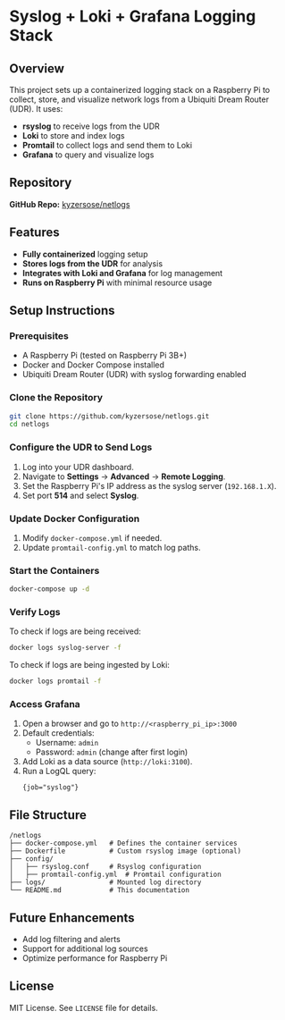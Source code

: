 # Syslog + Loki + Grafana Logging Stack

## Overview
This project sets up a containerized logging stack on a Raspberry Pi to collect, store, and visualize network logs from a Ubiquiti Dream Router (UDR). It uses:
- **rsyslog** to receive logs from the UDR
- **Loki** to store and index logs
- **Promtail** to collect logs and send them to Loki
- **Grafana** to query and visualize logs

## Repository
**GitHub Repo:** [kyzersose/netlogs](https://github.com/kyzersose/netlogs)

## Features
- **Fully containerized** logging setup
- **Stores logs from the UDR** for analysis
- **Integrates with Loki and Grafana** for log management
- **Runs on Raspberry Pi** with minimal resource usage

## Setup Instructions
### Prerequisites
- A Raspberry Pi (tested on Raspberry Pi 3B+)
- Docker and Docker Compose installed
- Ubiquiti Dream Router (UDR) with syslog forwarding enabled

### Clone the Repository
```sh
git clone https://github.com/kyzersose/netlogs.git
cd netlogs
```

### Configure the UDR to Send Logs
1. Log into your UDR dashboard.
2. Navigate to **Settings** → **Advanced** → **Remote Logging**.
3. Set the Raspberry Pi's IP address as the syslog server (`192.168.1.X`).
4. Set port **514** and select **Syslog**.

### Update Docker Configuration
1. Modify `docker-compose.yml` if needed.
2. Update `promtail-config.yml` to match log paths.

### Start the Containers
```sh
docker-compose up -d
```

### Verify Logs
To check if logs are being received:
```sh
docker logs syslog-server -f
```

To check if logs are being ingested by Loki:
```sh
docker logs promtail -f
```

### Access Grafana
1. Open a browser and go to `http://<raspberry_pi_ip>:3000`
2. Default credentials:
   - Username: `admin`
   - Password: `admin` (change after first login)
3. Add Loki as a data source (`http://loki:3100`).
4. Run a LogQL query:
   ```logql
   {job="syslog"}
   ```

## File Structure
```
/netlogs
├── docker-compose.yml   # Defines the container services
├── Dockerfile           # Custom rsyslog image (optional)
├── config/
│   ├── rsyslog.conf     # Rsyslog configuration
│   ├── promtail-config.yml  # Promtail configuration
├── logs/                # Mounted log directory
└── README.md            # This documentation
```

## Future Enhancements
- Add log filtering and alerts
- Support for additional log sources
- Optimize performance for Raspberry Pi

## License
MIT License. See `LICENSE` file for details.
